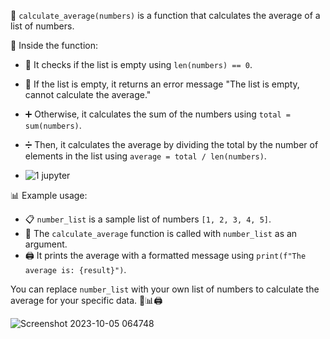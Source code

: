📝 `calculate_average(numbers)` is a function that calculates the average of a list of numbers.

🧮 Inside the function:
   - 📏 It checks if the list is empty using `len(numbers) == 0`.
   - 🛑 If the list is empty, it returns an error message "The list is empty, cannot calculate the average."
   - ➕ Otherwise, it calculates the sum of the numbers using `total = sum(numbers)`.
   - ➗ Then, it calculates the average by dividing the total by the number of elements in the list using `average = total / len(numbers)`.

   - ![1 jupyter](https://github.com/RaghavAP31527/average/assets/139637644/17134d4c-8f01-42a6-91b9-cec814d0c3b7)

📊 Example usage:
   - 📋 `number_list` is a sample list of numbers `[1, 2, 3, 4, 5]`.
   - 📝 The `calculate_average` function is called with `number_list` as an argument.
   - 🖨️ It prints the average with a formatted message using `print(f"The average is: {result}")`.

You can replace `number_list` with your own list of numbers to calculate the average for your specific data. 🧮📊🖨️

 ![Screenshot 2023-10-05 064748](https://github.com/RaghavAP31527/average/assets/139637644/4c962876-c641-4d7c-ad3f-b08a6a32a72f)

